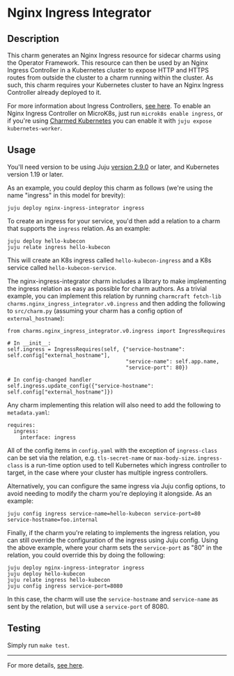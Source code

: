 # Nginx Ingress Integrator

## Description

This charm generates an Nginx Ingress resource for sidecar charms using the
Operator Framework. This resource can then be used by an Nginx Ingress Controller
in a Kubernetes cluster to expose HTTP and HTTPS routes from outside the cluster
to a charm running within the cluster. As such, this charm requires your
Kubernetes cluster to have an Nginx Ingress Controller already deployed to it.

For more information about Ingress Controllers, [see here](https://kubernetes.io/docs/concepts/services-networking/ingress-controllers/).
To enable an Nginx Ingress Controller on MicroK8s, just run `microk8s enable ingress`,
or if you're using [Charmed Kubernetes](https://ubuntu.com/kubernetes) you can
enable it with `juju expose kubernetes-worker`.

## Usage

You'll need version to be using Juju [version 2.9.0](https://discourse.charmhub.io/t/juju-2-9-0-release-notes/4525) or later, and Kubernetes version 1.19 or later.

As an example, you could deploy this charm as follows (we're using the name
"ingress" in this model for brevity):
```
juju deploy nginx-ingress-integrator ingress
```
To create an ingress for your service, you'd then add a relation to a charm
that supports the `ingress` relation. As an example:
```
juju deploy hello-kubecon
juju relate ingress hello-kubecon
```
This will create an K8s ingress called `hello-kubecon-ingress` and a K8s service
called `hello-kubecon-service`.

The nginx-ingress-integrator charm includes a library to make implementing the
ingress relation as easy as possible for charm authors. As a trivial example,
you can implement this relation by running `charmcraft fetch-lib charms.nginx_ingress_integrator.v0.ingress`
and then adding the following to `src/charm.py` (assuming your charm has a
config option of `external_hostname`):
```
from charms.nginx_ingress_integrator.v0.ingress import IngressRequires

# In __init__:
self.ingress = IngressRequires(self, {"service-hostname": self.config["external_hostname"],
                                      "service-name": self.app.name,
                                      "service-port": 80})

# In config-changed handler
self.ingress.update_config({"service-hostname": self.config["external_hostname"]})
```
Any charm implementing this relation will also need to add the following to
`metadata.yaml`:
```
requires:
  ingress:
    interface: ingress
```
All of the config items in `config.yaml` with the exception of `ingress-class` can
be set via the relation, e.g. `tls-secret-name` or `max-body-size`.
`ingress-class` is a run-time option used to tell Kubernetes which ingress
controller to target, in the case where your cluster has multiple ingress
controllers.

Alternatively, you can configure the same ingress via Juju config options, to
avoid needing to modify the charm you're deploying it alongside. As an example:
```
juju config ingress service-name=hello-kubecon service-port=80 service-hostname=foo.internal
```
Finally, if the charm you're relating to implements the ingress relation, you
can still override the configuration of the ingress using Juju config. Using
the above example, where your charm sets the `service-port` as "80" in the
relation, you could override this by doing the following:
```
juju deploy nginx-ingress-integrator ingress
juju deploy hello-kubecon
juju relate ingress hello-kubecon
juju config ingress service-port=8080
```
In this case, the charm will use the `service-hostname` and `service-name` as
sent by the relation, but will use a `service-port` of 8080.

## Testing

Simply run `make test`.

---

For more details, [see here](https://charmhub.io/nginx-ingress-integrator/docs).
